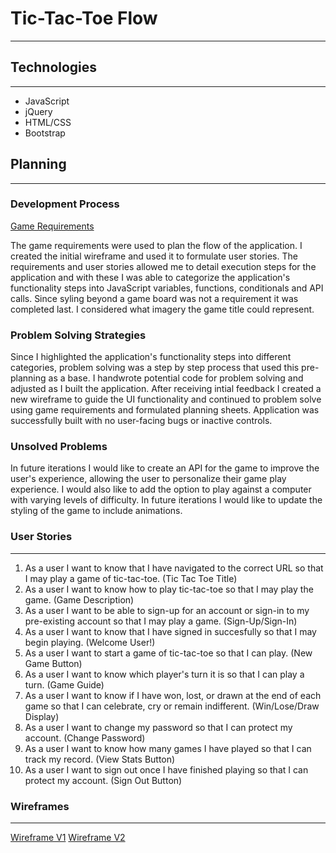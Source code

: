 # Tic-Tac-Toe Flow
------------------------------


## Technologies
------------------------------
- JavaScript
- jQuery
- HTML/CSS
- Bootstrap


## Planning
------------------------------
### Development Process
[Game Requirements](https://docs.google.com/document/d/12n01eAFY9EPrAL0Flh9hDlbNzlk1hWhrJ8MO6sOsLeY/edit?usp=sharing "Game Requirements")

The game requirements were used to plan the flow of the application. I created the initial wireframe and used it to formulate user stories. The requirements and user stories allowed me to detail execution steps for the application and with these I was able to categorize the application's functionality steps into JavaScript variables, functions, conditionals and API calls. Since syling beyond a game board was not a requirement it was completed last. I considered what imagery the game title could represent.


### Problem Solving Strategies
Since I highlighted the application's functionality steps into different categories, problem solving was a step by step process that used this pre-planning as a base. I handwrote potential code for problem solving and adjusted as I built the application. After receiving intial feedback I created a new wireframe to guide the UI functionality and continued to problem solve using game requirements and formulated planning sheets. Application was successfully built with no user-facing bugs or inactive controls.


### Unsolved Problems
In future iterations I would like to create an API for the game to improve the user's experience, allowing the user to personalize their game play experience. I would also like to add the option to play against a computer with varying levels of difficulty. In future iterations I would like to update the styling of the game to include animations.


### User Stories
------------------------------
1. As a user I want to know that I have navigated to the correct URL so that I may play a game of tic-tac-toe. (Tic Tac Toe Title)
2. As a user I want to know how to play tic-tac-toe so that I may play the game. (Game Description)
3. As a user I want to be able to sign-up for an account or sign-in to my pre-existing account so that I may play a game. (Sign-Up/Sign-In)
4. As a user I want to know that I have signed in succesfully so that I may begin playing. (Welcome User!)
5. As a user I want to start a game of tic-tac-toe so that I can play. (New Game Button)
6. As a user I want to know which player's turn it is so that I can play a turn. (Game Guide)
7. As a user I want to know if I have won, lost, or drawn at the end of each game so that I can celebrate, cry or remain indifferent. (Win/Lose/Draw Display)
8. As a user I want to change my password so that I can protect my account. (Change Password)
9. As a user I want to know how many games I have played so that I can track my record. (View Stats Button)
10. As a user I want to sign out once I have finished playing so that I can protect my account. (Sign Out Button)


### Wireframes
------------------------------
[Wireframe V1](https://imgur.com/9nqBgBm "WireframeV1")
[Wireframe V2](https://imgur.com/j1WcjZB "WireframeV2")
